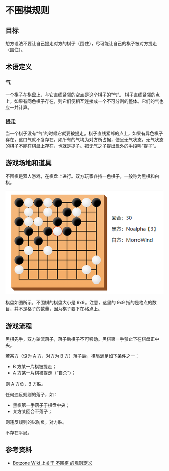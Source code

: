 # 不围棋规则

## 目标

想方设法不要让自己提走对方的棋子（围住），尽可能让自己的棋子被对方提走（围住）。

## 术语定义

### 气

一个棋子在棋盘上，与它直线紧邻的空点是这个棋子的“气”。 棋子直线紧邻的点上，如果有同色棋子存在，则它们便相互连接成一个不可分割的整体。它们的气也应一并计算。

### 提走

当一个棋子没有“气”的时候它就要被提走。棋子直线紧邻的点上，如果有异色棋子存在，这口气就不复存在。如所有的气均为对方所占据，便呈无气状态。无气状态的棋子不能在棋盘上存在，也就是提子。把无气之子提出盘外的手段叫“提子”。

## 游戏场地和道具

不围棋是双人游戏，在棋盘上进行。双方玩家各持一色棋子，一般称为黑棋和白棋。

![实机截图](./image/screenshot.png)

棋盘如图所示，不围棋的棋盘大小是 9x9。注意，这里的 9x9 指的是格点的数目，并不是格子的数量，因为棋子要下在格点上。

## 游戏流程

黑棋先手，双方轮流落子，落子后棋子不可移动。黑棋第一手禁止下在棋盘正中央。

若某方（设为 A 方，对方为 B 方）落子后，棋局满足如下条件之一：
- B 方某一片棋被提走；
- A 方某一片棋被提走（“自杀”）；

则 A 方负，B 方胜。

任何违反规则的落子，如：
- 黑棋第一手落子于棋盘中央；
- 某方某回合不落子；

则违反规则的以防负，对方胜。

不存在平局。

## 参考资料

- [Botzone Wiki 上关于 不围棋 的规则定义](https://wiki.botzone.org.cn/index.php?title=NoGo)
